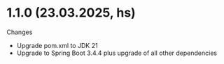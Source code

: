 # 1.1.0 (23.03.2025, hs)

Changes
- Upgrade pom.xml to JDK 21
- Upgrade to Spring Boot 3.4.4 plus upgrade of all other dependencies